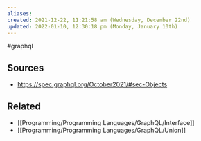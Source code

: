 ```yaml
---
aliases: 
created: 2021-12-22, 11:21:58 am (Wednesday, December 22nd)
updated: 2022-01-10, 12:30:18 pm (Monday, January 10th)
---
```

#graphql

## Sources
- https://spec.graphql.org/October2021/#sec-Objects

## Related
- [[Programming/Programming Languages/GraphQL/Interface]]
- [[Programming/Programming Languages/GraphQL/Union]]